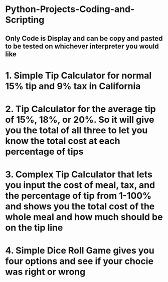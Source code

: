 # Python-Projects-Coding-and-Scripting
## Only Code is Display and can be copy and pasted to be tested on whichever interpreter you would like 
# 1. Simple Tip Calculator for normal 15% tip and 9% tax in California
# 2. Tip Calculator for the average tip of 15%, 18%, or 20%. So it will give you the total of all three to let you know the total cost at each percentage of tips
# 3. Complex Tip Calculator that lets you input the cost of meal, tax, and the percentage of tip from 1-100% and shows you the total cost of the whole meal and how much should be on the tip line
# 4. Simple Dice Roll Game gives you four options and see if your chocie was right or wrong
# 

